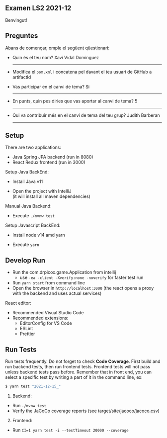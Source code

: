 
## Examen LS2 2021-12

Benvingut!

## Preguntes

Abans de començar, omple el següent qüestionari:

- Quin és el teu nom? Xavi Vidal Dominguez
  ________________________________________

- Modifica el `pom.xml` i concatena pel davant el teu usuari 
  de GitHub a artifactId

- Vas participar en el canvi de tema? Si
  ________________________________________

- En punts, quin pes diries que vas aportar al canvi de tema? 5 
  ______

- Qui va contribuir més en el canvi de tema del teu grup? Judith Barberan
  ________________________________________


## Setup

There are two applications:

- Java Spring JPA backend (run in 8080)
- React Redux frontend (run in 3000)

Setup Java BackEnd:

- Install Java v11

- Open the project with IntelliJ  
  (it will install all maven dependencies)

Manual Java Backend:

- Execute `./mvnw test`

Setup Javascript BackEnd:

- Install node v14 amd yarn

- Execute `yarn`

## Develop Run

- Run the com.drpicox.game.Application from intellij
  - use `-ea -client -Xverify:none -noverify` for faster test run
- Run `yarn start` from command line
- Open the browser in `http://localhost:3000`
  (the react opens a proxy with the backend and uses actual services)

React editor:

- Recommended Visual Studio Code
- Recommended extensions:
  - EditorConfig for VS Code
  - ESLint
  - Prettier

## Run Tests

Run tests frequently. Do not forget to check **Code Coverage**.
First build and run backend tests, then run frontend tests.
Frontend tests will not pass unless backend tests pass before.
Remember that in front end, you can select a specific test by writing
a part of it in the command line, ex:

```bash
$ yarn test "2021-12-15_"
```

1. Backend:

- Run `./mvnw test`
- Verify the JaCoCo coverage reports (see target/site/jacoco/jacoco.csv)

2. Frontend:

- Run `CI=1 yarn test -i --testTimeout 20000 --coverage`
